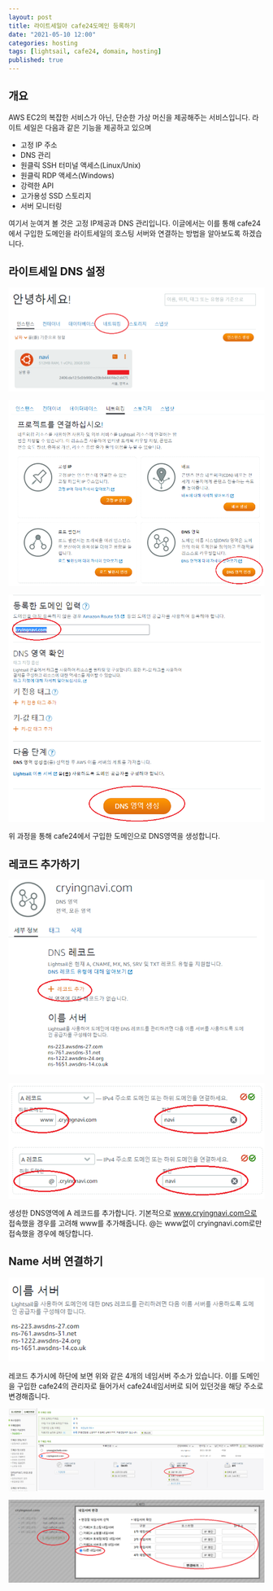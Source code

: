 ```yaml
---
layout: post
title: 라이트세일아 cafe24도메인 등록하기
date: "2021-05-10 12:00"
categories: hosting
tags: [lightsail, cafe24, domain, hosting]
published: true
---
```


## 개요
AWS EC2의 복잡한 서비스가 아닌, 단순한 가상 머신을 제공해주는 서비스입니다. 라이트 세일은 다음과 같은 기능을 제공하고 있으며
* 고정 IP 주소
* DNS 관리
* 원클릭 SSH 터미널 액세스(Linux/Unix)
* 원클릭 RDP 액세스(Windows)
* 강력한 API
* 고가용성 SSD 스토리지
* 서버 모니터링

여기서 눈여겨 볼 것은 고정 IP제공과 DNS 관리입니다.
이글에서는 이를 통해 cafe24에서 구입한 도메인을 라이트세일의 호스팅 서버와 연결하는 방법을 알아보도록 하겠습니다.


## 라이트세일 DNS 설정
![라이트세일도메인연결](/assets/images/2021-05-10/라이트세일도메인연결1.png)

![라이트세일도메인연결](/assets/images/2021-05-10/라이트세일도메인연결2.png)

![라이트세일도메인연결](/assets/images/2021-05-10/라이트세일도메인연결3.png)

위 과정을 통해 cafe24에서 구입한 도메인으로 DNS영역을 생성합니다.


## 레코드 추가하기
![라이트세일도메인연결](/assets/images/2021-05-10/라이트세일도메인연결4.png)

![라이트세일도메인연결](/assets/images/2021-05-10/라이트세일도메인연결5.png)

생성한 DNS영역에 A 레코드를 추가합니다. 기본적으로 www.cryingnavi.com으로 접속했을 경우를 고려해 www를 추가해줍니다.
@는 www없이 cryingnavi.com로만 접속했을 경우에 해당합니다.

## Name 서버 연결하기
![라이트세일도메인연결](/assets/images/2021-05-10/라이트세일도메인연결6.png)


레코드 추가시에 하단에 보면 위와 같은 4개의 네임서버 주소가 있습니다. 이를 도메인을 구입한 cafe24의 관리자로 들어가서 cafe24네임서버로 되어 있던것을 해당 주소로 변경해줍니다.

![라이트세일도메인연결](/assets/images/2021-05-10/라이트세일도메인연결7.png)

![라이트세일도메인연결](/assets/images/2021-05-10/라이트세일도메인연결8.png)






